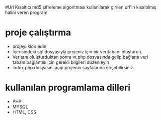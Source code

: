 #Url Kısaltıcı
md5 şifreleme algoritması kullanılarak girilen url'in kısaltılmış halini veren program
# proje çalıştırma
- projeyi klon edin
- İçerisindeki sql dosyasıyla projeniz için bir veritabanı oluşturun. 
- Veritanı olulşturduktan sonra vt.php dosyasında gelip bağlantı veri tabanı bağlantısı için gerekli bilgileri düzenleyin
- index.php dosyasını açıp projenin sayfalarına erişebilirsiniz.
# kullanılan programlama dilleri
- PHP
- MYSQL
- HTML, CSS
